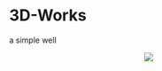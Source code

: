 # 3D-Works
a simple well
<center>
<img src="http://gyldenbrand.dk/wp-content/uploads/2019/07/well.png">
</center>